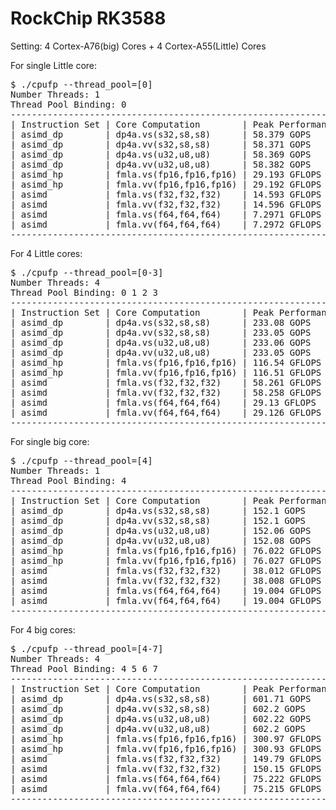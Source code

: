 # RockChip RK3588

Setting: 4 Cortex-A76(big) Cores + 4 Cortex-A55(Little) Cores

For single Little core:

<pre>
$ ./cpufp --thread_pool=[0]
Number Threads: 1
Thread Pool Binding: 0
----------------------------------------------------------------
| Instruction Set | Core Computation        | Peak Performance |
| asimd_dp        | dp4a.vs(s32,s8,s8)      | 58.379 GOPS      |
| asimd_dp        | dp4a.vv(s32,s8,s8)      | 58.371 GOPS      |
| asimd_dp        | dp4a.vs(u32,u8,u8)      | 58.369 GOPS      |
| asimd_dp        | dp4a.vv(u32,u8,u8)      | 58.382 GOPS      |
| asimd_hp        | fmla.vs(fp16,fp16,fp16) | 29.193 GFLOPS    |
| asimd_hp        | fmla.vv(fp16,fp16,fp16) | 29.192 GFLOPS    |
| asimd           | fmla.vs(f32,f32,f32)    | 14.593 GFLOPS    |
| asimd           | fmla.vv(f32,f32,f32)    | 14.596 GFLOPS    |
| asimd           | fmla.vs(f64,f64,f64)    | 7.2971 GFLOPS    |
| asimd           | fmla.vv(f64,f64,f64)    | 7.2972 GFLOPS    |
----------------------------------------------------------------
</pre>

For 4 Little cores:

<pre>
$ ./cpufp --thread_pool=[0-3]
Number Threads: 4
Thread Pool Binding: 0 1 2 3
----------------------------------------------------------------
| Instruction Set | Core Computation        | Peak Performance |
| asimd_dp        | dp4a.vs(s32,s8,s8)      | 233.08 GOPS      |
| asimd_dp        | dp4a.vv(s32,s8,s8)      | 233.05 GOPS      |
| asimd_dp        | dp4a.vs(u32,u8,u8)      | 233.06 GOPS      |
| asimd_dp        | dp4a.vv(u32,u8,u8)      | 233.05 GOPS      |
| asimd_hp        | fmla.vs(fp16,fp16,fp16) | 116.54 GFLOPS    |
| asimd_hp        | fmla.vv(fp16,fp16,fp16) | 116.51 GFLOPS    |
| asimd           | fmla.vs(f32,f32,f32)    | 58.261 GFLOPS    |
| asimd           | fmla.vv(f32,f32,f32)    | 58.258 GFLOPS    |
| asimd           | fmla.vs(f64,f64,f64)    | 29.13 GFLOPS     |
| asimd           | fmla.vv(f64,f64,f64)    | 29.126 GFLOPS    |
----------------------------------------------------------------
</pre>

For single big core:

<pre>
$ ./cpufp --thread_pool=[4]
Number Threads: 1
Thread Pool Binding: 4
----------------------------------------------------------------
| Instruction Set | Core Computation        | Peak Performance |
| asimd_dp        | dp4a.vs(s32,s8,s8)      | 152.1 GOPS       |
| asimd_dp        | dp4a.vv(s32,s8,s8)      | 152.1 GOPS       |
| asimd_dp        | dp4a.vs(u32,u8,u8)      | 152.06 GOPS      |
| asimd_dp        | dp4a.vv(u32,u8,u8)      | 152.08 GOPS      |
| asimd_hp        | fmla.vs(fp16,fp16,fp16) | 76.022 GFLOPS    |
| asimd_hp        | fmla.vv(fp16,fp16,fp16) | 76.027 GFLOPS    |
| asimd           | fmla.vs(f32,f32,f32)    | 38.012 GFLOPS    |
| asimd           | fmla.vv(f32,f32,f32)    | 38.008 GFLOPS    |
| asimd           | fmla.vs(f64,f64,f64)    | 19.004 GFLOPS    |
| asimd           | fmla.vv(f64,f64,f64)    | 19.004 GFLOPS    |
----------------------------------------------------------------
</pre>

For 4 big cores:

<pre>
$ ./cpufp --thread_pool=[4-7]
Number Threads: 4
Thread Pool Binding: 4 5 6 7
----------------------------------------------------------------
| Instruction Set | Core Computation        | Peak Performance |
| asimd_dp        | dp4a.vs(s32,s8,s8)      | 601.71 GOPS      |
| asimd_dp        | dp4a.vv(s32,s8,s8)      | 602.2 GOPS       |
| asimd_dp        | dp4a.vs(u32,u8,u8)      | 602.22 GOPS      |
| asimd_dp        | dp4a.vv(u32,u8,u8)      | 602.2 GOPS       |
| asimd_hp        | fmla.vs(fp16,fp16,fp16) | 300.97 GFLOPS    |
| asimd_hp        | fmla.vv(fp16,fp16,fp16) | 300.93 GFLOPS    |
| asimd           | fmla.vs(f32,f32,f32)    | 149.79 GFLOPS    |
| asimd           | fmla.vv(f32,f32,f32)    | 150.15 GFLOPS    |
| asimd           | fmla.vs(f64,f64,f64)    | 75.222 GFLOPS    |
| asimd           | fmla.vv(f64,f64,f64)    | 75.215 GFLOPS    |
----------------------------------------------------------------
</pre>
